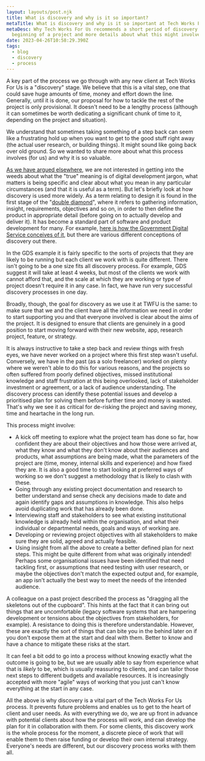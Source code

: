```yaml
---
layout: layouts/post.njk
title: What is discovery and why is it so important?
metaTitle: What is discovery and why is it so important at Tech Works For Us?
metaDesc: Why Tech Works For Us recommends a short period of discovery at the
  beginning of a project and more details about what this might involve
date: 2023-04-26T10:58:29.390Z
tags:
  - blog
  - discovery
  - process
---
```

A key part of the process we go through with any new client at Tech Works For Us is a "discovery" stage. We believe that this is a vital step, one that could save huge amounts of time, money and effort down the line. Generally, until it is done, our proposal for how to tackle the rest of the project is only provisional. It doesn't need to be a lengthy process (although it can sometimes be worth dedicating a significant chunk of time to it, depending on the project and situation).

We understand that sometimes taking something of a step back can seem like a frustrating hold up when you want to get to the good stuff right away (the actual user research, or building things). It might sound like going back over old ground. So we wanted to share more about what this process involves (for us) and why it is so valuable.

[As we have argued elsewhere](https://marthahenson.com/2022/08/25/get-specific-on-the-dangers-of-making-assumptions-about-technical-terms/), we are not interested in getting into the weeds about what the "true" meaning is of digital development jargon, what matters is being specific and clear about what you mean in any particular circumstances (and that it is useful as a term). But let's briefly look at how discovery is used more widely. As a term relating to design it is found in the first stage of the "[double diamond](https://www.designcouncil.org.uk/our-work/skills-learning/tools-frameworks/framework-for-innovation-design-councils-evolved-double-diamond/)", where it refers to gathering information, insight, requirements, objectives and so on, in order to then define the product in appropriate detail (before going on to actually develop and deliver it). It has become a standard part of software and product development for many. For example, [here is how the Government Digital Service conceives of it](https://www.gov.uk/service-manual/agile-delivery/how-the-discovery-phase-works), but there are various different conceptions of discovery out there. 

In the GDS example it is fairly specific to the sorts of projects that they are likely to be running but each client we work with is quite different. There isn't going to be a one size fits all discovery process. For example, GDS suggest it will take at least 4 weeks, but most of the clients we work with cannot afford that, and the scale at which they are working or type of project doesn't require it in any case. In fact, we have run very successful discovery processes in one day.

Broadly, though, the goal for discovery as we use it at TWFU is the same: to make sure that we and the client have all the information we need in order to start supporting you and that everyone involved is clear about the aims of the project. It is designed to ensure that clients are genuinely in a good position to start moving forward with their new website, app, research project, feature, or strategy. 

It is always instructive to take a step back and review things with fresh eyes, we have never worked on a project where this first step wasn't useful. Conversely, we have in the past (as a solo freelancer) worked on plenty where we weren't able to do this for various reasons, and the projects so often suffered from poorly defined objectives, missed institutional knowledge and staff frustration at this being overlooked, lack of stakeholder investment or agreement, or a lack of audience understanding. The discovery process can identify these potential issues and develop a prioritised plan for solving them before further time and money is wasted. That's why we see it as critical for de-risking the project and saving money, time and heartache in the long run. 

This process might involve:

* A kick off meeting to explore what the project team has done so far, how confident they are about their objectives and how those were arrived at, what they know and what they don't know about their audiences and products, what assumptions are being made, what the parameters of the project are (time, money, internal skills and experience) and how fixed they are. It is also a good time to start looking at preferred ways of working so we don't suggest a methodology that is likely to clash with these.
* Going through any existing project documentation and research to better understand and sense check any decisions made to date and again identify gaps and assumptions in knowledge. This also helps avoid duplicating work that has already been done.
* Interviewing staff and stakeholders to see what existing institutional knowledge is already held within the organisation, and what their individual or departmental needs, goals and ways of working are.
* Developing or reviewing project objectives with all stakeholders to make sure they are solid, agreed and actually feasible.
* Using insight from all the above to create a better defined plan for next steps. This might be quite different from what was originally intended! Perhaps some organisational issues have been identified that need tackling first, or assumptions that need testing with user research, or maybe the objectives don't match the expected output and, for example, an app isn't actually the best way to meet the needs of the intended audience.

A colleague on a past project described the process as "dragging all the skeletons out of the cupboard". This hints at the fact that it can bring out things that are uncomfortable (legacy software systems that are hampering development or tensions about the objectives from stakeholders, for example). A resistance to doing this is therefore understandable. However, these are exactly the sort of things that can bite you in the behind later on if you don't expose them at the start and deal with them. Better to know and have a chance to mitigate these risks at the start.

It can feel a bit odd to go into a process without knowing exactly what the outcome is going to be, but we are usually able to say from experience what that is *likely* to be, which is usually reassuring to clients, and can tailor those next steps to different budgets and available resources. It is increasingly accepted with more "agile" ways of working that you just can't know everything at the start in any case.  

All the above is why discovery is a vital part of the Tech Works For Us process. It prevents future problems and enables us to get to the heart of client and user needs. As with everything we do, we are up front in advance with potential clients about how the process will work, and can develop the plan for it in collaboration with them. For some clients, this discovery work is the whole process for the moment, a discrete piece of work that will enable them to then raise funding or develop their own internal strategy. Everyone's needs are different, but our discovery process works with them all.